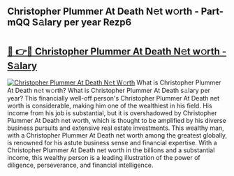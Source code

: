 ## Christopher Plummer At Death N𝚎t w𝚘rth - Part-mQQ S𝚊lary per year Rezp6

# <h2><a href="http://gc0mqw.nevu.top/?p=Christopher+Plummer+At+Death">🔗 👉🔴 Christopher Plummer At Death N𝚎t w𝚘rth - S𝚊lary</a></h2>

[![Christopher Plummer At Death N𝚎t W𝚘rth](https://i.imgur.com/Oavwk0R.jpeg)](http://gc0mqw.nevu.top/?p=Christopher+Plummer+At+Death)
What is Christopher Plummer At Death n𝚎t w𝚘rth? What is Christopher Plummer At Death s𝚊lary per year?
This financially well-off person's Christopher Plummer At Death net worth is considerable, making him one of the wealthiest in his field. His income from his job is substantial, but it is overshadowed by Christopher Plummer At Death net worth, which is thought to be amplified by his diverse business pursuits and extensive real estate investments. This wealthy man, with a Christopher Plummer At Death net worth among the greatest globally, is renowned for his astute business sense and financial expertise. With a Christopher Plummer At Death net worth in the billions and a substantial income, this wealthy person is a leading illustration of the power of diligence, perseverance, and financial intelligence.
